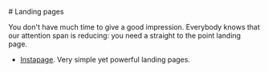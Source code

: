 # Landing pages

You don't have much time to give a good impression. Everybody knows that our
attention span is reducing: you need a straight to the point landing page.

- [Instapage](https://instapage.com). Very simple yet powerful landing pages.
